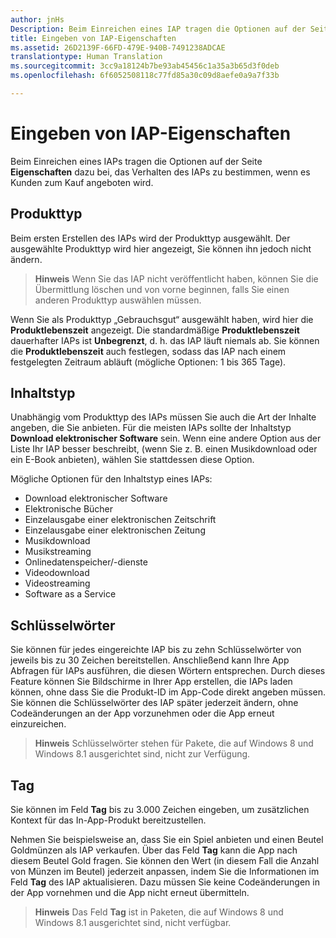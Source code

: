```yaml
---
author: jnHs
Description: Beim Einreichen eines IAP tragen die Optionen auf der Seite Eigenschaften dazu bei, das Verhalten des IAP zu bestimmen, wenn es Kunden zum Kauf angeboten wird.
title: Eingeben von IAP-Eigenschaften
ms.assetid: 26D2139F-66FD-479E-940B-7491238ADCAE
translationtype: Human Translation
ms.sourcegitcommit: 3cc9a18124b7be93ab45456c1a35a3b65d3f0deb
ms.openlocfilehash: 6f6052508118c77fd85a30c09d8aefe0a9a7f33b

---
```


# Eingeben von IAP-Eigenschaften


Beim Einreichen eines IAPs tragen die Optionen auf der Seite **Eigenschaften** dazu bei, das Verhalten des IAPs zu bestimmen, wenn es Kunden zum Kauf angeboten wird.

## Produkttyp

Beim ersten Erstellen des IAPs wird der Produkttyp ausgewählt. Der ausgewählte Produkttyp wird hier angezeigt, Sie können ihn jedoch nicht ändern.

> **Hinweis** Wenn Sie das IAP nicht veröffentlicht haben, können Sie die Übermittlung löschen und von vorne beginnen, falls Sie einen anderen Produkttyp auswählen müssen. 

Wenn Sie als Produkttyp „Gebrauchsgut“ ausgewählt haben, wird hier die **Produktlebenszeit** angezeigt. Die standardmäßige **Produktlebenszeit** dauerhafter IAPs ist **Unbegrenzt**, d. h. das IAP läuft niemals ab. Sie können die **Produktlebenszeit** auch festlegen, sodass das IAP nach einem festgelegten Zeitraum abläuft (mögliche Optionen: 1 bis 365 Tage). 

## Inhaltstyp

Unabhängig vom Produkttyp des IAPs müssen Sie auch die Art der Inhalte angeben, die Sie anbieten. Für die meisten IAPs sollte der Inhaltstyp **Download elektronischer Software** sein. Wenn eine andere Option aus der Liste Ihr IAP besser beschreibt, (wenn Sie z. B. einen Musikdownload oder ein E-Book anbieten), wählen Sie stattdessen diese Option. 

Mögliche Optionen für den Inhaltstyp eines IAPs:

-   Download elektronischer Software
-   Elektronische Bücher
-   Einzelausgabe einer elektronischen Zeitschrift
-   Einzelausgabe einer elektronischen Zeitung
-   Musikdownload
-   Musikstreaming
-   Onlinedatenspeicher/-dienste
-   Videodownload
-   Videostreaming
-   Software as a Service

## Schlüsselwörter

Sie können für jedes eingereichte IAP bis zu zehn Schlüsselwörter von jeweils bis zu 30 Zeichen bereitstellen. Anschließend kann Ihre App Abfragen für IAPs ausführen, die diesen Wörtern entsprechen. Durch dieses Feature können Sie Bildschirme in Ihrer App erstellen, die IAPs laden können, ohne dass Sie die Produkt-ID im App-Code direkt angeben müssen. Sie können die Schlüsselwörter des IAP später jederzeit ändern, ohne Codeänderungen an der App vorzunehmen oder die App erneut einzureichen.

> **Hinweis**  Schlüsselwörter stehen für Pakete, die auf Windows 8 und Windows 8.1 ausgerichtet sind, nicht zur Verfügung.

## Tag

Sie können im Feld **Tag** bis zu 3.000 Zeichen eingeben, um zusätzlichen Kontext für das In-App-Produkt bereitzustellen.

Nehmen Sie beispielsweise an, dass Sie ein Spiel anbieten und einen Beutel Goldmünzen als IAP verkaufen. Über das Feld **Tag** kann die App nach diesem Beutel Gold fragen. Sie können den Wert (in diesem Fall die Anzahl von Münzen im Beutel) jederzeit anpassen, indem Sie die Informationen im Feld **Tag** des IAP aktualisieren. Dazu müssen Sie keine Codeänderungen in der App vornehmen und die App nicht erneut übermitteln.

> **Hinweis**  Das Feld **Tag** ist in Paketen, die auf Windows 8 und Windows 8.1 ausgerichtet sind, nicht verfügbar.

 

 

 







<!--HONumber=Jun16_HO4-->



